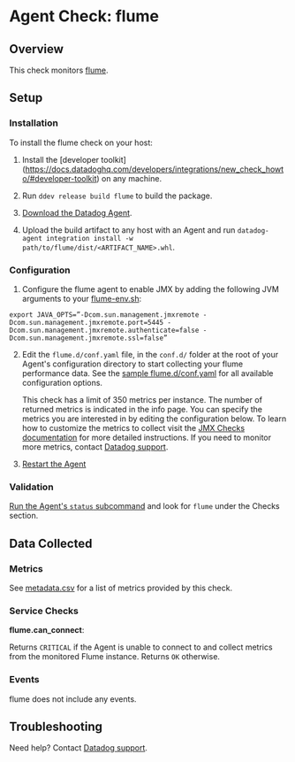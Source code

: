 # Agent Check: flume

## Overview

This check monitors [flume][1].

## Setup

### Installation

To install the flume check on your host:


1. Install the [developer toolkit]
(https://docs.datadoghq.com/developers/integrations/new_check_howto/#developer-toolkit)
 on any machine.

2. Run `ddev release build flume` to build the package.

3. [Download the Datadog Agent](https://app.datadoghq.com/account/settings#agent).

4. Upload the build artifact to any host with an Agent and
 run `datadog-agent integration install -w
 path/to/flume/dist/<ARTIFACT_NAME>.whl`.

### Configuration

1. Configure the flume agent to enable JMX by adding the following JVM arguments to your [flume-env.sh](https://flume.apache.org/FlumeUserGuide.html#jmx-reporting): 

```
export JAVA_OPTS=”-Dcom.sun.management.jmxremote -Dcom.sun.management.jmxremote.port=5445 -Dcom.sun.management.jmxremote.authenticate=false -Dcom.sun.management.jmxremote.ssl=false”

```

2. Edit the `flume.d/conf.yaml` file, in the `conf.d/` folder at the root of your
   Agent's configuration directory to start collecting your flume performance data.
   See the [sample flume.d/conf.yaml][2] for all available configuration options.

   This check has a limit of 350 metrics per instance. The number of returned metrics is indicated in the info page.
   You can specify the metrics you are interested in by editing the configuration below.
   To learn how to customize the metrics to collect visit the [JMX Checks documentation][3] for more detailed instructions.
   If you need to monitor more metrics, contact [Datadog support][4].

2. [Restart the Agent][5]

### Validation

[Run the Agent's `status` subcommand][6] and look for `flume` under the Checks section.

## Data Collected

### Metrics

See [metadata.csv][7] for a list of metrics provided by this check.

### Service Checks

**flume.can_connect**:

Returns `CRITICAL` if the Agent is unable to connect to and collect metrics from the monitored Flume instance. Returns `OK` otherwise.

### Events

flume does not include any events.

## Troubleshooting

Need help? Contact [Datadog support][4].


[1]: https://flume.apache.org/
[2]: https://github.com/DataDog/integrations-extras/blob/master/flume/datadog_checks/flume/data/conf.yaml.example
[3]: https://docs.datadoghq.com/integrations/java/
[4]: https://docs.datadoghq.com/help/
[5]: https://docs.datadoghq.com/agent/guide/agent-commands/#start-stop-and-restart-the-agent
[6]: https://docs.datadoghq.com/agent/guide/agent-commands/#agent-status-and-information
[7]: https://github.com/DataDog/integrations-extras/blob/master/flume/metadata.csv